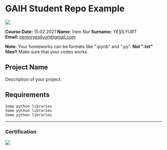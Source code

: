 # GAIH Student Repo Example
![](img/logo.png)

**Course Date:** 15.02.2021 
**Name:** İrem Nur
**Surname:** YEŞİLYURT  
**Email:** iremnryesilyurt@gmail.com

**Note:** Your homeworks can be formats like ".ipynb" and ".py". **Not ".txt" files!!** Make sure that your codes works.  

## Project Name
Description of your project.

## Requirements
```
Some python libraries
Some python libraries
Some python libraries
```
---

### Certification
![](img/certificate_ex.png)

